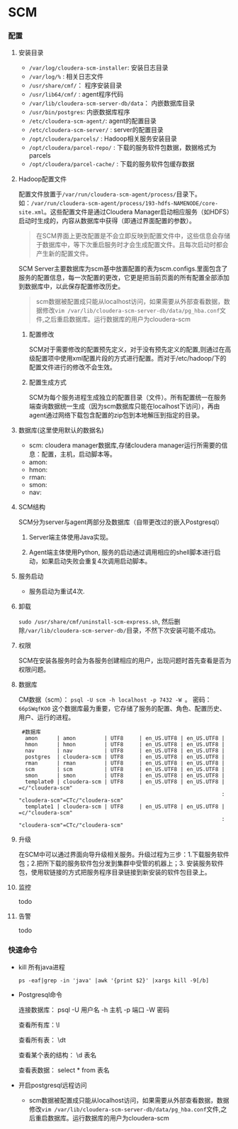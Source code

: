# SCM #

### 配置 ###

1. 安装目录
    - `/var/log/cloudera-scm-installer`: 安装日志目录
    - `/var/log/%` : 相关日志文件
    - `/usr/share/cmf/`： 程序安装目录
    - `/usr/lib64/cmf/` : agent程序代码
    - `/var/lib/cloudera-scm-server-db/data`： 内嵌数据库目录
    - `/usr/bin/postgres`: 内嵌数据库程序
    - `/etc/cloudera-scm-agent/`: agent的配置目录
    - `/etc/cloudera-scm-server/` : server的配置目录
    - `/opt/cloudera/parcels/` : Hadoop相关服务安装目录
    - `/opt/cloudera/parcel-repo/` : 下载的服务软件包数据，数据格式为parcels
    - `/opt/cloudera/parcel-cache/` : 下载的服务软件包缓存数据

2. Hadoop配置文件
    
    配置文件放置于`/var/run/cloudera-scm-agent/process/`目录下。如：`/var/run/cloudera-scm-agent/process/193-hdfs-NAMENODE/core-site.xml`。这些配置文件是通过Cloudera Manager启动相应服务（如HDFS）启动时生成的，内容从数据库中获得（即通过界面配置的参数）。
    
    > 在SCM界面上更改配置是不会立即反映到配置文件中，这些信息会存储于数据库中，等下次重启服务时才会生成配置文件。且每次启动时都会产生新的配置文件。

    SCM Server主要数据库为scm基中放置配置的表为scm.configs.里面包含了服务的配置信息，每一次配置的更改，它更是把当前页面的所有配置全部添加到数据库中，以此保存配置修改历史。

    > scm数据被配置成只能从localhost访问，如果需要从外部查看数据，数据修改`vim /var/lib/cloudera-scm-server-db/data/pg_hba.conf`文件,之后重启数据库。运行数据库的用户为cloudera-scm

    1. 配置修改

        SCM对于需要修改的配置预先定义，对于没有预先定义的配置,则通过在高级配置项中使用xml配置片段的方式进行配置。而对于/etc/hadoop/下的配置文件进行的修改不会生效。

    2. 配置生成方式
    
        SCM为每个服务进程生成独立的配置目录（文件）。所有配置统一在服务端查询数据统一生成（因为scm数据库只能在localhost下访问），再由agent通过网络下载包含配置的zip包到本地解压到指定的目录。

3. 数据库(这里使用默认的数据名)
    - scm: cloudera manager数据库,存储cloudera manager运行所需要的信息：配置，主机，启动脚本等。
    - amon:
    - hmon:
    - rman:
    - smon:
    - nav:

4. SCM结构

    SCM分为server与agent两部分及数据库（自带更改过的嵌入Postgresql）

    1. Server端主体使用Java实现。

    
    2. Agent端主体使用Python, 服务的启动通过调用相应的shell脚本进行启动，如果启动失败会重复4次调用启动脚本。


5. 服务启动

    - 服务启动为重试4次.


5. 卸载

    `sudo /usr/share/cmf/uninstall-scm-express.sh`, 然后删除`/var/lib/cloudera-scm-server-db/`目录，不然下次安装可能不成功。

6. 权限

    SCM在安装各服务时会为各服务创建相应的用户，出现问题时首先查看是否为权限问题。

7. 数据库

    CM数据（scm）： `psql -U scm -h localhost -p 7432 -W `。 密码： `66pSWqfKO0` 这个数据库最为重要，它存储了服务的配置、角色、配置历史、用户、运行的进程。

        #数据库
         amon      | amon         | UTF8     | en_US.UTF8 | en_US.UTF8 | 
         hmon      | hmon         | UTF8     | en_US.UTF8 | en_US.UTF8 | 
         nav       | nav          | UTF8     | en_US.UTF8 | en_US.UTF8 | 
         postgres  | cloudera-scm | UTF8     | en_US.UTF8 | en_US.UTF8 | 
         rman      | rman         | UTF8     | en_US.UTF8 | en_US.UTF8 | 
         scm       | scm          | UTF8     | en_US.UTF8 | en_US.UTF8 | 
         smon      | smon         | UTF8     | en_US.UTF8 | en_US.UTF8 | 
         template0 | cloudera-scm | UTF8     | en_US.UTF8 | en_US.UTF8 | =c/"cloudera-scm"
                                                                       : "cloudera-scm"=CTc/"cloudera-scm"
         template1 | cloudera-scm | UTF8     | en_US.UTF8 | en_US.UTF8 | =c/"cloudera-scm"
                                                                       : "cloudera-scm"=CTc/"cloudera-scm"

8. 升级

    在SCM中可以通过界面向导升级相关服务。升级过程为三步：1.下载服务软件包；2.把所下载的服务软件包分发到集群中受管的机器上；3. 安装服务软件包，使用软链接的方式把服务程序目录链接到新安装的软件包目录上。

9. 监控

    todo

10. 告警

    todo
    
### 快速命令 ###

- kill 所有java进程
    
    `ps -eaf|grep -in 'java' |awk '{print $2}' |xargs kill -9[/b]`

- Postgresql命令

    连接数据库： psql -U 用户名 -h 主机 -p 端口 -W 密码

    查看所有库：\l

    查看所有表： \dt

    查看某个表的结构： \d 表名

    查看表数据： select * from 表名


- 开启postgresql远程访问

    - scm数据被配置成只能从localhost访问，如果需要从外部查看数据，数据修改`vim /var/lib/cloudera-scm-server-db/data/pg_hba.conf`文件,之后重启数据库。运行数据库的用户为cloudera-scm